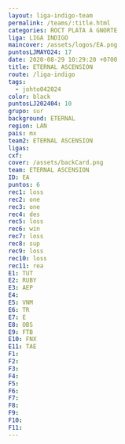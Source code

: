 ```yaml
---
layout: liga-indigo-team
permalink: /teams/:title.html
categories: ROCT PLATA A GNORTE
liga: LIGA INDIGO
maincover: /assets/logos/EA.png
puntosLJMAYO24: 17
date: 2020-08-29 10:29:20 +0700
title: ETERNAL ASCENSION
route: /liga-indigo
tags:
  - johto042024
color: black
puntosLJ202404: 10
grupo: sur
background: ETERNAL
region: LAN
pais: mx
team2: ETERNAL ASCENSION
ligas: 
cxf: 
cover: /assets/backCard.png
team: ETERNAL ASCENSION
ID: EA
puntos: 6
rec1: loss
rec2: one
rec3: one
rec4: des
rec5: loss
rec6: win
rec7: loss
rec8: sup
rec9: loss
rec10: loss
rec11: rea
E1: TUT
E2: RUBY
E3: AEP
E4: 
E5: VNM
E6: TR
E7: E
E8: OBS
E9: FTB
E10: FNX
E11: TAE
F1: 
F2: 
F3: 
F4: 
F5: 
F6: 
F7: 
F8: 
F9: 
F10: 
F11:
---
```

